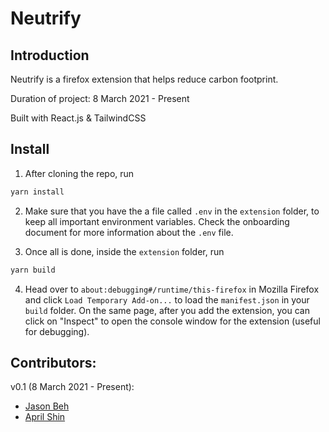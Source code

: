# Neutrify

## Introduction

Neutrify is a firefox extension that helps reduce carbon footprint.

Duration of project: 8 March 2021 - Present

Built with React.js & TailwindCSS

## Install

1. After cloning the repo, run

```bash
yarn install
```

2. Make sure that you have the a file called `.env` in the `extension` folder, to keep all important environment variables. Check the onboarding document for more information about the `.env` file.

3. Once all is done, inside the `extension` folder, run

```bash
yarn build
```

4. Head over to `about:debugging#/runtime/this-firefox` in Mozilla Firefox and click `Load Temporary Add-on...` to load the `manifest.json` in your `build` folder. On the same page, after you add the extension, you can click on "Inspect" to open the console window for the extension (useful for debugging).

## Contributors:

v0.1 (8 March 2021 - Present):

- [Jason Beh](https://github.com/behjieshen)
- [April Shin](https://github.com/aprilhgshin)
